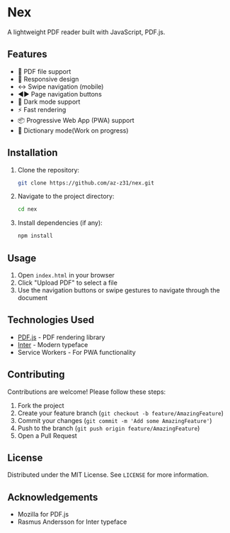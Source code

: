 # Nex

A lightweight PDF reader built with JavaScript, PDF.js. 

## Features

- 📄 PDF file support
- 📱 Responsive design
- ↔️ Swipe navigation (mobile)
- ◄► Page navigation buttons
- 🎨 Dark mode support
- ⚡ Fast rendering
- 📦 Progressive Web App (PWA) support
- 📘 Dictionary mode(Work on progress)

## Installation

1. Clone the repository:
   ```bash
   git clone https://github.com/az-z31/nex.git
   ```
2. Navigate to the project directory:
   ```bash
   cd nex 
   ```
3. Install dependencies (if any):
   ```bash
   npm install
   ```

## Usage

1. Open `index.html` in your browser
2. Click "Upload PDF" to select a file
3. Use the navigation buttons or swipe gestures to navigate through the document

## Technologies Used

- [PDF.js](https://mozilla.github.io/pdf.js/) - PDF rendering library
- [Inter](https://rsms.me/inter/) - Modern typeface
- Service Workers - For PWA functionality

## Contributing

Contributions are welcome! Please follow these steps:

1. Fork the project
2. Create your feature branch (`git checkout -b feature/AmazingFeature`)
3. Commit your changes (`git commit -m 'Add some AmazingFeature'`)
4. Push to the branch (`git push origin feature/AmazingFeature`)
5. Open a Pull Request

## License

Distributed under the MIT License. See `LICENSE` for more information.

## Acknowledgements

- Mozilla for PDF.js
- Rasmus Andersson for Inter typeface

